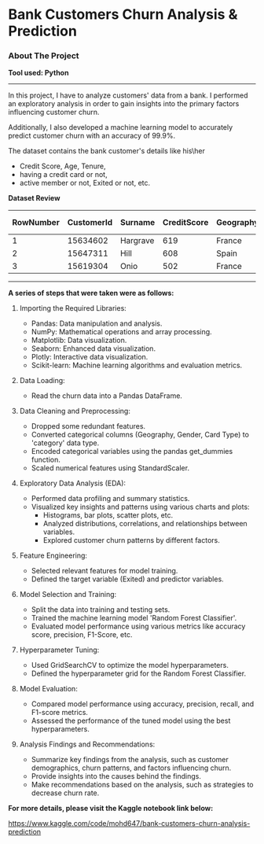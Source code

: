# Bank Customers Churn Analysis & Prediction

### About The Project
**Tool used: Python**

---
In this project, I have to analyze customers' data from a bank. I performed an exploratory analysis in order to gain insights into the primary factors influencing customer churn. 

Additionally, I also developed a machine learning model to accurately predict customer churn with an accuracy of 99.9%.

The dataset contains the bank customer's details like his\her 
- Credit Score,	Age, Tenure,	
- having a credit card or not,	
- active member or not, Exited or not, etc.

**Dataset Review**

| RowNumber | CustomerId | Surname   | CreditScore | Geography | Gender | Age | Tenure | Balance   | NumOfProducts | HasCrCard | IsActiveMember | EstimatedSalary | Exited | Complain | Satisfaction Score | Card Type | Point Earned |
|-----------|------------|-----------|-------------|-----------|--------|-----|--------|-----------|---------------|-----------|----------------|-----------------|--------|----------|--------------------|-----------|--------------|
| 1         | 15634602   | Hargrave  | 619         | France    | Female | 42  | 2      | 0         | 1             | 1         | 1              | 101348.88       | 1      | 1        | 2                  | DIAMOND   | 464          |
| 2         | 15647311   | Hill      | 608         | Spain     | Female | 41  | 1      | 83807.86  | 1             | 0         | 1              | 112542.58       | 0      | 1        | 3                  | DIAMOND   | 456          |
| 3         | 15619304   | Onio      | 502         | France    | Female | 42  | 8      | 159660.8  | 3             | 1         | 0              | 113931.57       | 1      | 1        | 3                  | DIAMOND   | 377          |


---
**A series of steps that were taken were as follows:**

1. Importing the Required Libraries:
   - Pandas: Data manipulation and analysis.
   - NumPy: Mathematical operations and array processing.
   - Matplotlib: Data visualization.
   - Seaborn: Enhanced data visualization.
   - Plotly: Interactive data visualization.
   - Scikit-learn: Machine learning algorithms and evaluation metrics.
     
2. Data Loading:
   - Read the churn data into a Pandas DataFrame.

3. Data Cleaning and Preprocessing:
   - Dropped some redundant features.
   - Converted categorical columns (Geography, Gender, Card Type) to 'category' data type.
   - Encoded categorical variables using the pandas get_dummies function.
   - Scaled numerical features using StandardScaler.

5. Exploratory Data Analysis (EDA):
   - Performed data profiling and summary statistics.
   - Visualized key insights and patterns using various charts and plots:
     - Histograms, bar plots, scatter plots, etc.
     - Analyzed distributions, correlations, and relationships between variables.
     - Explored customer churn patterns by different factors.

6. Feature Engineering:
   - Selected relevant features for model training.
   - Defined the target variable (Exited) and predictor variables.

7. Model Selection and Training:
   - Split the data into training and testing sets.
   - Trained the machine learning model 'Random Forest Classifier'.
   - Evaluated model performance using various metrics like accuracy score, precision, F1-Score, etc.

8. Hyperparameter Tuning:
   - Used GridSearchCV to optimize the model hyperparameters.
   - Defined the hyperparameter grid for the Random Forest Classifier.

9. Model Evaluation:
   - Compared model performance using accuracy, precision, recall, and F1-score metrics.
   - Assessed the performance of the tuned model using the best hyperparameters.

10. Analysis Findings and Recommendations:
    - Summarize key findings from the analysis, such as customer demographics, churn patterns, and factors influencing churn.
    - Provide insights into the causes behind the findings.
    - Make recommendations based on the analysis, such as strategies to decrease churn rate.



**For more details, please visit the Kaggle notebook link below:**

https://www.kaggle.com/code/mohd647/bank-customers-churn-analysis-prediction



